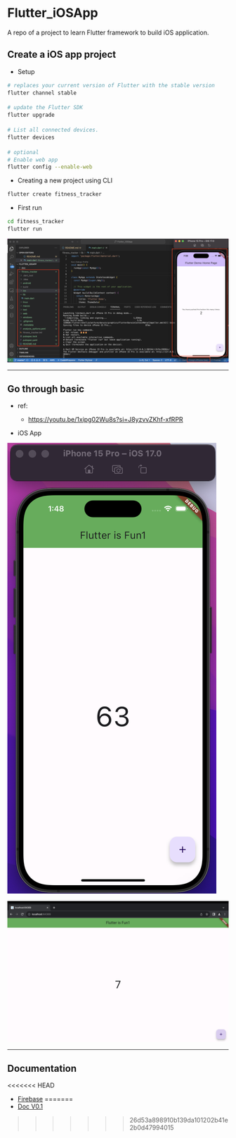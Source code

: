 # Flutter_iOSApp

A repo of a project to learn Flutter framework to build iOS application.

## Create a iOS app project

- Setup

```sh
# replaces your current version of Flutter with the stable version
flutter channel stable

# update the Flutter SDK
flutter upgrade

# List all connected devices.
flutter devices

# optional
# Enable web app
flutter config --enable-web
```

- Creating a new project using CLI

```sh
flutter create fitness_tracker
```

- First run

```sh
cd fitness_tracker
flutter run
```

![first_run](./doc/pic/first_run01.png)

---

## Go through basic

- ref:

  - https://youtu.be/1xipg02Wu8s?si=J8yzvvZKhf-xfRPR

- iOS App

![basic](./doc/pic/basic01.png)

![basic](./doc/pic/basic02.png)

---

## Documentation

<<<<<<< HEAD
- [Firebase](./doc/firebase/firebase.md)
=======
- [Doc V0.1](./doc/v0_1.md)
>>>>>>> 26d53a898910b139da101202b41e2b0d47994015
